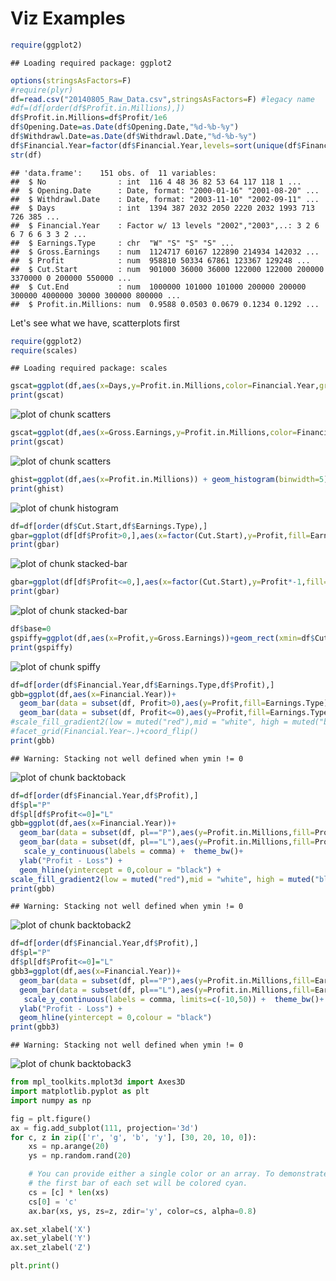 # Viz Examples




```r
require(ggplot2)
```

```
## Loading required package: ggplot2
```


```r
options(stringsAsFactors=F)
#require(plyr)
df=read.csv("20140805_Raw_Data.csv",stringsAsFactors=F) #legacy name
#df=(df[order(df$Profit.in.Millions),])
df$Profit.in.Millions=df$Profit/1e6
df$Opening.Date=as.Date(df$Opening.Date,"%d-%b-%y")
df$Withdrawl.Date=as.Date(df$Withdrawl.Date,"%d-%b-%y")
df$Financial.Year=factor(df$Financial.Year,levels=sort(unique(df$Financial.Year)))
str(df)
```

```
## 'data.frame':	151 obs. of  11 variables:
##  $ No                : int  116 4 48 36 82 53 64 117 118 1 ...
##  $ Opening.Date      : Date, format: "2000-01-16" "2001-08-20" ...
##  $ Withdrawl.Date    : Date, format: "2003-11-10" "2002-09-11" ...
##  $ Days              : int  1394 387 2032 2050 2220 2032 1993 713 726 385 ...
##  $ Financial.Year    : Factor w/ 13 levels "2002","2003",..: 3 2 6 6 7 6 6 3 3 2 ...
##  $ Earnings.Type     : chr  "W" "S" "S" "S" ...
##  $ Gross.Earnings    : num  1124717 60167 122890 214934 142032 ...
##  $ Profit            : num  958810 50334 67861 123367 129248 ...
##  $ Cut.Start         : num  901000 36000 36000 122000 122000 200000 3370000 0 200000 550000 ...
##  $ Cut.End           : num  1000000 101000 101000 200000 200000 300000 4000000 30000 300000 800000 ...
##  $ Profit.in.Millions: num  0.9588 0.0503 0.0679 0.1234 0.1292 ...
```
Let's see what we have, scatterplots first


```r
require(ggplot2)
require(scales)
```

```
## Loading required package: scales
```

```r
gscat=ggplot(df,aes(x=Days,y=Profit.in.Millions,color=Financial.Year,group=df$Earnings.Type))+geom_point(aes(shape=df$Earnings.Type))
print(gscat)
```

![plot of chunk scatters](./vizexamples_files/figure-html/scatters1.png) 

```r
gscat=ggplot(df,aes(x=Gross.Earnings,y=Profit.in.Millions,color=Financial.Year,group=df$Earnings.Type))+geom_point(aes(shape=df$Earnings.Type))
print(gscat)
```

![plot of chunk scatters](./vizexamples_files/figure-html/scatters2.png) 



```r
ghist=ggplot(df,aes(x=Profit.in.Millions)) + geom_histogram(binwidth=5)+facet_grid(Financial.Year~.)
print(ghist)
```

![plot of chunk histogram](./vizexamples_files/figure-html/histogram.png) 


```r
df=df[order(df$Cut.Start,df$Earnings.Type),]
gbar=ggplot(df[df$Profit>0,],aes(x=factor(Cut.Start),y=Profit,fill=Earnings.Type))+geom_bar(stat="identity",)+facet_grid(Financial.Year~.)+coord_flip()
print(gbar)
```

![plot of chunk stacked-bar](./vizexamples_files/figure-html/stacked-bar1.png) 

```r
gbar=ggplot(df[df$Profit<=0,],aes(x=factor(Cut.Start),y=Profit*-1,fill=Earnings.Type))+geom_bar(stat="identity",)+facet_grid(Financial.Year~.)+coord_flip()
print(gbar)
```

![plot of chunk stacked-bar](./vizexamples_files/figure-html/stacked-bar2.png) 



```r
df$base=0
gspiffy=ggplot(df,aes(x=Profit,y=Gross.Earnings))+geom_rect(xmin=df$Cut.Start,xmax=df$Cut.End,ymin=df$base,ymax=df$Profit)
print(gspiffy)
```

![plot of chunk spiffy](./vizexamples_files/figure-html/spiffy.png) 


```r
df=df[order(df$Financial.Year,df$Earnings.Type,df$Profit),]
gbb=ggplot(df,aes(x=Financial.Year))+
  geom_bar(data = subset(df, Profit>0),aes(y=Profit,fill=Earnings.Type),stat="identity")+
  geom_bar(data = subset(df, Profit<=0),aes(y=Profit,fill=Earnings.Type),stat="identity")
#scale_fill_gradient2(low = muted("red"),mid = "white", high = muted("black"), midpoint = 0,space = "rgb")
#facet_grid(Financial.Year~.)+coord_flip()
print(gbb)
```

```
## Warning: Stacking not well defined when ymin != 0
```

![plot of chunk backtoback](./vizexamples_files/figure-html/backtoback.png) 




```r
df=df[order(df$Financial.Year,df$Profit),]
df$pl="P"
df$pl[df$Profit<=0]="L"
gbb=ggplot(df,aes(x=Financial.Year))+
  geom_bar(data = subset(df, pl=="P"),aes(y=Profit.in.Millions,fill=Profit.in.Millions),stat="identity")+
  geom_bar(data = subset(df, pl=="L"),aes(y=Profit.in.Millions,fill=Profit.in.Millions),stat="identity")+
   scale_y_continuous(labels = comma) +  theme_bw()+
  ylab("Profit - Loss") + 
  geom_hline(yintercept = 0,colour = "black") +
scale_fill_gradient2(low = muted("red"),mid = "white", high = muted("black"), midpoint = 0,space = "rgb")
print(gbb)
```

```
## Warning: Stacking not well defined when ymin != 0
```

![plot of chunk backtoback2](./vizexamples_files/figure-html/backtoback2.png) 



```r
df=df[order(df$Financial.Year,df$Profit),]
df$pl="P"
df$pl[df$Profit<=0]="L"
gbb3=ggplot(df,aes(x=Financial.Year))+
  geom_bar(data = subset(df, pl=="P"),aes(y=Profit.in.Millions,fill=Earnings.Type),stat="identity")+
  geom_bar(data = subset(df, pl=="L"),aes(y=Profit.in.Millions,fill=Earnings.Type),stat="identity")+
   scale_y_continuous(labels = comma, limits=c(-10,50)) +  theme_bw()+
  ylab("Profit - Loss") + 
  geom_hline(yintercept = 0,colour = "black") 
print(gbb3)
```

```
## Warning: Stacking not well defined when ymin != 0
```

![plot of chunk backtoback3](./vizexamples_files/figure-html/backtoback3.png) 


```python
from mpl_toolkits.mplot3d import Axes3D
import matplotlib.pyplot as plt
import numpy as np

fig = plt.figure()
ax = fig.add_subplot(111, projection='3d')
for c, z in zip(['r', 'g', 'b', 'y'], [30, 20, 10, 0]):
    xs = np.arange(20)
    ys = np.random.rand(20)

    # You can provide either a single color or an array. To demonstrate this,
    # the first bar of each set will be colored cyan.
    cs = [c] * len(xs)
    cs[0] = 'c'
    ax.bar(xs, ys, zs=z, zdir='y', color=cs, alpha=0.8)

ax.set_xlabel('X')
ax.set_ylabel('Y')
ax.set_zlabel('Z')

plt.print()

```

